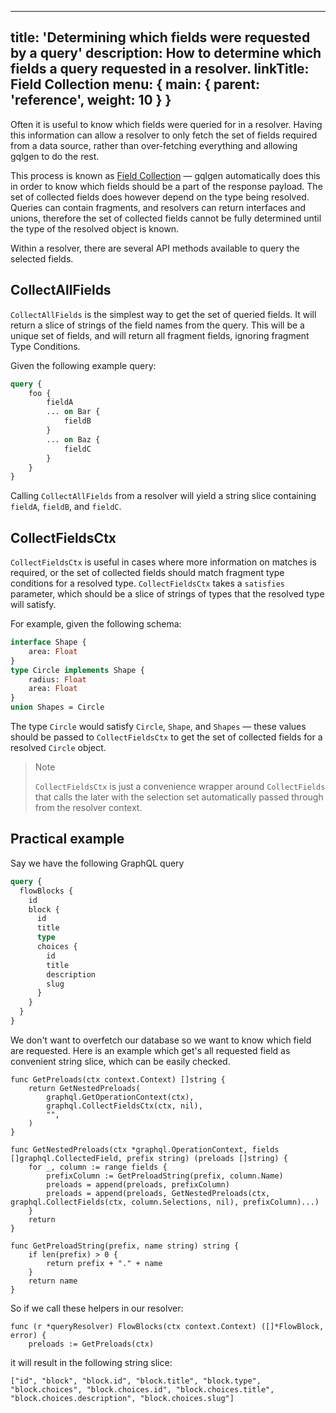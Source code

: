 <!--
SPDX-FileCopyrightText: (C) 2025 Intel Corporation
SPDX-License-Identifier: Apache-2.0
!-->

---
title: 'Determining which fields were requested by a query'
description: How to determine which fields a query requested in a resolver.
linkTitle: Field Collection
menu: { main: { parent: 'reference', weight: 10 } }
---

Often it is useful to know which fields were queried for in a resolver.  Having this information can allow a resolver to only fetch the set of fields required from a data source, rather than over-fetching everything and allowing gqlgen to do the rest.

This process is known as [Field Collection](https://spec.graphql.org/draft/#sec-Field-Collection) — gqlgen automatically does this in order to know which fields should be a part of the response payload.  The set of collected fields does however depend on the type being resolved.  Queries can contain fragments, and resolvers can return interfaces and unions, therefore the set of collected fields cannot be fully determined until the type of the resolved object is known.

Within a resolver, there are several API methods available to query the selected fields.

## CollectAllFields

`CollectAllFields` is the simplest way to get the set of queried fields.  It will return a slice of strings of the field names from the query.  This will be a unique set of fields, and will return all fragment fields, ignoring fragment Type Conditions.

Given the following example query:

```graphql
query {
    foo {
        fieldA
        ... on Bar {
            fieldB
        }
        ... on Baz {
            fieldC
        }
    }
}
```

Calling `CollectAllFields` from a resolver will yield a string slice containing `fieldA`, `fieldB`, and `fieldC`.

## CollectFieldsCtx

`CollectFieldsCtx` is useful in cases where more information on matches is required, or the set of collected fields should match fragment type conditions for a resolved type.  `CollectFieldsCtx` takes a `satisfies` parameter, which should be a slice of strings of types that the resolved type will satisfy.

For example, given the following schema:

```graphql
interface Shape {
    area: Float
}
type Circle implements Shape {
    radius: Float
    area: Float
}
union Shapes = Circle
```

The type `Circle` would satisfy `Circle`, `Shape`, and `Shapes` — these values should be passed to `CollectFieldsCtx` to get the set of collected fields for a resolved `Circle` object.

> Note
>
> `CollectFieldsCtx` is just a convenience wrapper around `CollectFields` that calls the later with the selection set automatically passed through from the resolver context.

## Practical example

Say we have the following GraphQL query

```graphql
query {
  flowBlocks {
    id
    block {
      id
      title
      type
      choices {
        id
        title
        description
        slug
      }
    }
  }
}
```

We don't want to overfetch our database so we want to know which field are requested.
Here is an example which get's all requested field as convenient string slice, which can be easily checked.

```golang
func GetPreloads(ctx context.Context) []string {
	return GetNestedPreloads(
		graphql.GetOperationContext(ctx),
		graphql.CollectFieldsCtx(ctx, nil),
		"",
	)
}

func GetNestedPreloads(ctx *graphql.OperationContext, fields []graphql.CollectedField, prefix string) (preloads []string) {
	for _, column := range fields {
		prefixColumn := GetPreloadString(prefix, column.Name)
		preloads = append(preloads, prefixColumn)
		preloads = append(preloads, GetNestedPreloads(ctx, graphql.CollectFields(ctx, column.Selections, nil), prefixColumn)...)
	}
	return
}

func GetPreloadString(prefix, name string) string {
	if len(prefix) > 0 {
		return prefix + "." + name
	}
	return name
}

```

So if we call these helpers in our resolver:
```golang
func (r *queryResolver) FlowBlocks(ctx context.Context) ([]*FlowBlock, error) {
	preloads := GetPreloads(ctx)
```
it will result in the following string slice:
```
["id", "block", "block.id", "block.title", "block.type", "block.choices", "block.choices.id", "block.choices.title", "block.choices.description", "block.choices.slug"]
```

